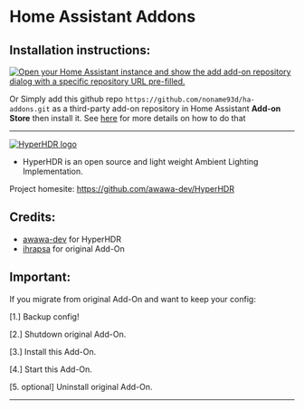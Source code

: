 # Home Assistant Addons

## Installation instructions:

[![Open your Home Assistant instance and show the add add-on repository dialog with a specific repository URL pre-filled.](https://my.home-assistant.io/badges/supervisor_add_addon_repository.svg)](https://my.home-assistant.io/redirect/supervisor_add_addon_repository/?repository_url=https%3A%2F%2Fgithub.com%2FNoName93D%2Fha-addons)

Or Simply add this github repo `https://github.com/noname93d/ha-addons.git` as a third-party add-on repository in Home Assistant **Add-on Store** then install it.
See [here](https://www.home-assistant.io/hassio/installing_third_party_addons/) for more details on how to do that

***

[![HyperHDR logo](https://raw.githubusercontent.com/noname93d/ha-addons/master/addon-hyperhdr/logo.png)](https://github.com/awawa-dev/HyperHDR/)

  - HyperHDR is an open source and light weight Ambient Lighting Implementation.
  
  Project homesite: https://github.com/awawa-dev/HyperHDR

## Credits:

- [awawa-dev](https://github.com/awawa-dev/HyperHDR) for HyperHDR
- [ihrapsa](https://github.com/ihrapsa/hassio-addons) for original Add-On

## Important:

  If you migrate from original Add-On and want to keep your config: 
  
  [1.] Backup config! 
  
  [2.] Shutdown original Add-On. 
  
  [3.] Install this Add-On. 
  
  [4.] Start this Add-On. 
  
  [5. optional] Uninstall original Add-On.

***
